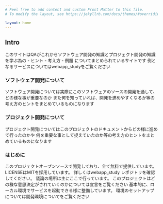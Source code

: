 ```yaml
---
# Feel free to add content and custom Front Matter to this file.
# To modify the layout, see https://jekyllrb.com/docs/themes/#overriding-theme-defaults

layout: home
---
```


<h2>Intro</h2>
このサイトはQAがこれからソフトウェア開発の知識とプロジェクト開発の知識を学ぶ為の 
- ヒント
- 考え方
- 例題
についてまとめられているサイトです
例となるサービスについてはwebapp_studyをご覧ください

<h3>ソフトウェア開発について</h3>
ソフトウェア開発については実際にこのソフトウェアのソースの開発を通して、どの様な事が重要なのか また何を知っていれば、開発を進めやすくなるか等の考え方のヒントをまとめているものになります

<h3>プロジェクト開発について</h3>
プロジェクト開発についてはこのプロジェクトのドキュメントからどの様に進めて行ったのかや 何を重要な事として捉えていたのか等の考え方のヒントをまとめているものになります

<h3>はじめに</h3>
このプロジェクトオープンソースで開発しており、全て無料で提供しています。
LICENSEはMITを採用しています。
詳しくはwebapp_study レポジトリを確認してください。
議論の場所は主にここで行っています。
このプロジェクトはどの様な意思決定がされていくのかについては宣言をご覧ください
基本的に、ローカル環境でサービスを起動できる様に整備しています。
環境のセットアップについては開発環境についてをご覧ください